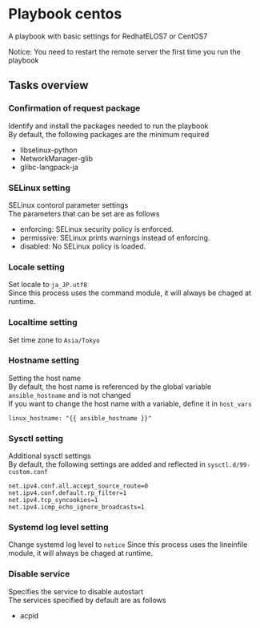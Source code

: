 # Playbook centos
A playbook with basic settings for RedhatELOS7 or CentOS7

Notice: You need to restart the remote server the first time you run the playbook  

## Tasks overview

### Confirmation of request package
Identify and install the packages needed to run the playbook  
By default, the following packages are the minimum required  

* libselinux-python
* NetworkManager-glib
* glibc-langpack-ja

### SELinux setting
SELinux contorol parameter settings  
The parameters that can be set are as follows  

* enforcing: SELinux security policy is enforced.
* permissive: SELinux prints warnings instead of enforcing.
* disabled: No SELinux policy is loaded.

### Locale setting
Set locale to `ja_JP.utf8`  
Since this process uses the command module, it will always be chaged at runtime.  

### Localtime setting
Set time zone to `Asia/Tokyo`  

### Hostname setting
Setting the host name  
By default, the host name is referenced by the global variable `ansible_hostname` and is not changed  
If you want to change the host name with a variable, define it in `host_vars`

```
linux_hostname: "{{ ansible_hostname }}"
```

### Sysctl setting
Additional sysctl settings  
By default, the following settings are added and reflected in `sysctl.d/99-custom.conf`  

```
net.ipv4.conf.all.accept_source_route=0
net.ipv4.conf.default.rp_filter=1
net.ipv4.tcp_syncookies=1
net.ipv4.icmp_echo_ignore_broadcasts=1
```

### Systemd log level setting
Change systemd log level to `notice`
Since this process uses the lineinfile module, it will always be chaged at runtime.  

### Disable service
Specifies the service to disable autostart  
The services specified by default are as follows  

* acpid  
